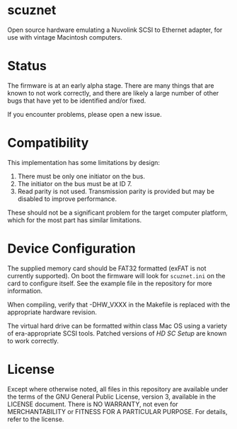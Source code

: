 scuznet
=======

Open source hardware emulating a Nuvolink SCSI to Ethernet adapter, for use
with vintage Macintosh computers.

# Status

The firmware is at an early alpha stage. There are many things that are known
to not work correctly, and there are likely a large number of other bugs that
have yet to be identified and/or fixed.

If you encounter problems, please open a new issue.

# Compatibility

This implementation has some limitations by design:

1. There must be only one initiator on the bus.
2. The initiator on the bus must be at ID 7.
3. Read parity is not used. Transmission parity is provided but may be disabled
   to improve performance.

These should not be a significant problem for the target computer platform,
which for the most part has similar limitations.

# Device Configuration

The supplied memory card should be FAT32 formatted (exFAT is not currently
supported). On boot the firmware will look for `scuznet.ini` on the card to
configure itself. See the example file in the repository for more information.

When compiling, verify that -DHW_VXXX in the Makefile is replaced with the
appropriate hardware revision.

The virtual hard drive can be formatted within class Mac OS using a variety of
era-appropriate SCSI tools. Patched versions of *HD SC Setup* are known to
work correctly.

# License

Except where otherwise noted, all files in this repository are available under
the terms of the GNU General Public License, version 3, available in the
LICENSE document. There is NO WARRANTY, not even for MERCHANTABILITY or
FITNESS FOR A PARTICULAR PURPOSE. For details, refer to the license.
